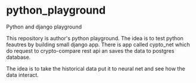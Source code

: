 # python_playground
Python and django playground

This repository is author's python playground. The idea is to test python feautres by building small django app. 
There is app called cypto_net which do request to crypto-compare rest api an saves the data to postgres database.

The idea is to take the historical data put it to neural net and see how the data interact.
